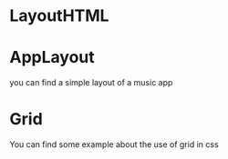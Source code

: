 # LayoutHTML
<h1>AppLayout</h1>
<p>you can find a simple layout of a music app</p>
<h1>Grid</h1>
<p>You can find some example about the use of grid in css</p>

